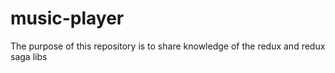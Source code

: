 # music-player
The purpose of this repository is to share knowledge of the redux and redux saga libs
